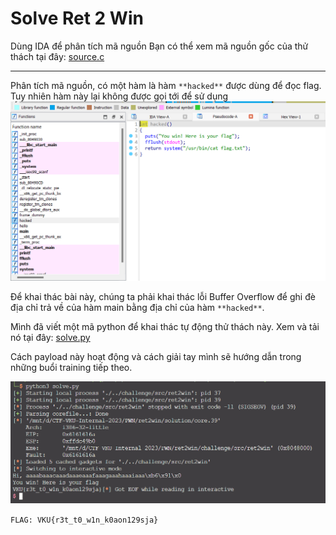 # Solve **Ret 2 Win**

Dùng IDA để phân tích mã nguồn
Bạn có thể xem mã nguồn gốc của thử thách tại đây: [source.c](../challenge/src/source.c)

---
Phân tích mã nguồn, có một hàm là hàm `**hacked**` được dùng để đọc flag. Tuy nhiên hàm này lại không được gọi tới để sử dụng
![Alt text](image.png)

Để khai thác bài này, chúng ta phải khai thác lỗi Buffer Overflow để ghi đè địa chỉ trả về của hàm main bằng địa chỉ của hàm `**hacked**`.

Mình đã viết một mã python để khai thác tự động thử thách này.
Xem và tải nó tại đây: [solve.py](./solve.py)

Cách payload này hoạt động và cách giải tay mình sẽ hướng dẫn trong những buổi training tiếp theo.

![Alt text](image-1.png)

`FLAG: VKU{r3t_t0_w1n_k0aon129sja}`
